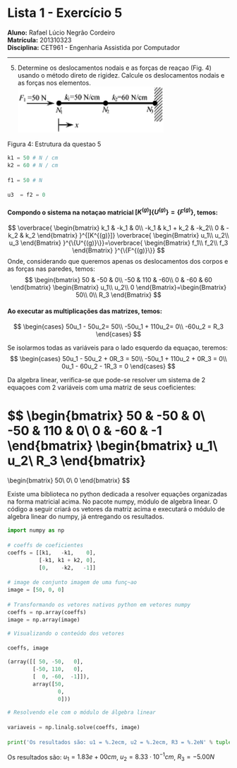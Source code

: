# Lista 1 - Exercício 5

**Aluno:** Rafael Lúcio Negrão Cordeiro<br/>
**Matrícula:** 201310323<br/>
**Disciplina:** CET961 - Engenharia Assistida por Computador

---
5. Determine os deslocamentos nodais e as forças de reaçao (Fig. 4) usando o método direto de rigidez. Calcule os deslocamentos nodais e as forças nos elementos.
![](img/exec5_structure.png)

<span class="caption">Figura 4: Estrutura da questao 5</span>

```python
k1 = 50 # N / cm
k2 = 60 # N / cm

f1 = 50 # N

u3  = f2 = 0
```

#### Compondo o sistema na notaçao matricial $[K^{(g)}]\{U^{(g)}\} = \{F^{(g)}\}$, temos:

$$
\overbrace{
    \begin{bmatrix}
        k_1 & -k_1 & 0\\
       -k_1 & k_1 + k_2 & -k_2\\
        0 & -k_2 & k_2
    \end{bmatrix}
}^{[K^{(g)}]}
\overbrace{
    \begin{Bmatrix}
        u_1\\
        u_2\\
        u_3
    \end{Bmatrix}
}^{\{U^{(g)}\}}=\overbrace{
    \begin{Bmatrix}
        f_1\\
        f_2\\
        f_3
    \end{Bmatrix}
}^{\{F^{(g)}\}}
$$
Onde, considerando que queremos apenas os deslocamentos dos corpos e as forças nas paredes, temos:
$$
\begin{bmatrix}
    50 & -50 & 0\\
    -50 & 110 & -60\\
    0 &  -60 & 60
\end{bmatrix}
\begin{Bmatrix}
    u_1\\
    u_2\\
    0
\end{Bmatrix}=\begin{Bmatrix}
    50\\
    0\\
    R_3
\end{Bmatrix}
$$

#### Ao executar as multiplicações das matrizes, temos:
$$
\begin{cases}
     50u_1 -  50u_2= 50\\
     -50u_1 + 110u_2= 0\\
     -60u_2 = R_3
\end{cases}
$$

Se isolarmos todas as variáveis para o lado esquerdo da equaçao, teremos:
$$
\begin{cases}
    50u_1 -  50u_2 + 0R_3 = 50\\
    -50u_1 + 110u_2 + 0R_3 = 0\\
     0u_1 -  60u_2 - 1R_3 = 0
\end{cases}
$$

Da algebra linear, verifica-se que pode-se resolver um sistema de 2 equaçoes com 2 variáveis com uma matriz de seus coeficientes:

$$
\begin{bmatrix}
    50 & -50 & 0\\
    -50 &  110 & 0\\
    0  & -60 & -1
\end{bmatrix}
\begin{bmatrix}
    u_1\\
    u_2\\
    R_3
\end{bmatrix}
=
\begin{bmatrix}
    50\\
    0\\
    0
\end{bmatrix}
$$

Existe uma biblioteca no python dedicada a resolver equações organizadas na forma matricial acima. No pacote numpy, módulo de algebra linear. O código a seguir criará os vetores da matriz acima e executará o módulo de algebra linear do numpy, já entregando os resultados.

```python
import numpy as np

# coeffs de coeficientes
coeffs = [[k1,   -k1,    0],
          [-k1, k1 + k2, 0],
          [0,    -k2,   -1]]

# image de conjunto imagem de uma funç~ao
image = [50, 0, 0]

# Transformando os vetores nativos python em vetores numpy
coeffs = np.array(coeffs)
image = np.array(image)
```

```python
# Visualizando o conteúdo dos vetores

coeffs, image
```

```python
(array([[ 50, -50,   0],
        [-50, 110,   0],
        [  0, -60,  -1]]),
        array([50,
        		0,
        		0]))
```

```python
# Resolvendo ele com o módulo de álgebra linear

variaveis = np.linalg.solve(coeffs, image)

print('Os resultados são: u1 = %.2ecm, u2 = %.2ecm, R3 = %.2eN' % tuple(variaveis))
```
<span class="caption">Os resultados são: $u_1 = 1.83e+00 cm$, $u_2 = 8.33 \cdot 10^{-1} cm$, $R_3 = -5.00 N$</span>
